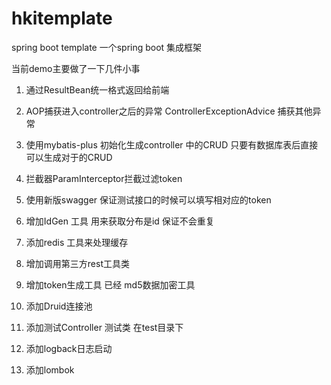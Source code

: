# hkitemplate
spring boot template
一个spring boot 集成框架

当前demo主要做了一下几件小事

1. 通过ResultBean统一格式返回给前端 

2. AOP捕获进入controller之后的异常 ControllerExceptionAdvice 捕获其他异常

3. 使用mybatis-plus 初始化生成controller 中的CRUD 只要有数据库表后直接可以生成对于的CRUD

4. 拦截器ParamInterceptor拦截过滤token 

5. 使用新版swagger 保证测试接口的时候可以填写相对应的token

6. 增加IdGen 工具 用来获取分布是id  保证不会重复

7. 添加redis 工具来处理缓存

8. 增加调用第三方rest工具类

9. 增加token生成工具 已经 md5数据加密工具

10. 添加Druid连接池

11. 添加测试Controller 测试类 在test目录下

12. 添加logback日志启动

13. 添加lombok
















